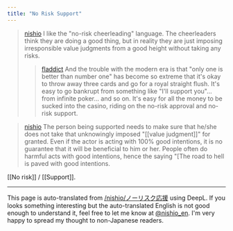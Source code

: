 ```yaml
---
title: "No Risk Support"
---
```


> [nishio](https://x.com/nishio/status/1863035484991263197) I like the "no-risk cheerleading" language. The cheerleaders think they are doing a good thing, but in reality they are just imposing irresponsible value judgments from a good height without taking any risks.
>  >[fladdict](https://x.com/fladdict/status/1863035484991263197) And the trouble with the modern era is that "only one is better than number one" has become so extreme that it's okay to throw away three cards and go for a royal straight flush. It's easy to go bankrupt from something like "I'll support you"... from infinite poker... and so on. It's easy for all the money to be sucked into the casino, riding on the no-risk approval and no-risk support.


> [nishio](https://x.com/nishio/status/1863045961985216580) The person being supported needs to make sure that he/she does not take that unknowingly imposed "[[value judgment]]" for granted. Even if the actor is acting with 100% good intentions, it is no guarantee that it will be beneficial to him or her. People often do harmful acts with good intentions, hence the saying "[The road to hell is paved with good intentions.

[[No risk]] / [[Support]].

---
This page is auto-translated from [/nishio/ノーリスク応援](https://scrapbox.io/nishio/ノーリスク応援) using DeepL. If you looks something interesting but the auto-translated English is not good enough to understand it, feel free to let me know at [@nishio_en](https://twitter.com/nishio_en). I'm very happy to spread my thought to non-Japanese readers.